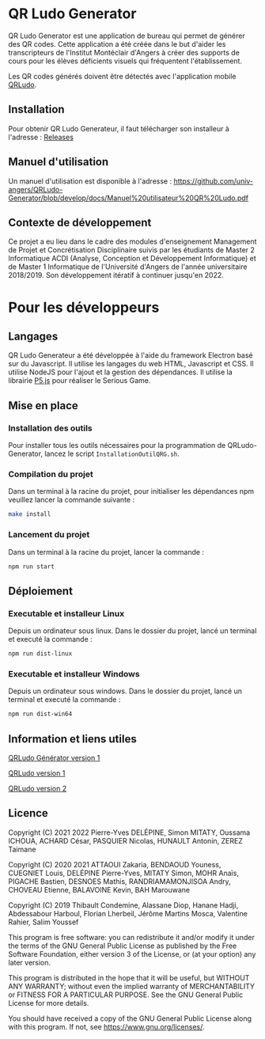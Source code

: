 # QR Ludo Generator

QR Ludo Generator est une application de bureau qui permet de générer des QR codes. Cette application a été créée dans le but d'aider les transcripteurs de l'Institut Montéclair d'Angers à créer des supports de cours pour les élèves déficients visuels qui fréquentent l'établissement.

Les QR codes générés doivent être détectés avec l'application mobile [QRLudo](https://github.com/vrahier/QRLudo).

## Installation

Pour obtenir QR Ludo Generateur, il faut télécharger son installeur à l'adresse : [Releases](https://github.com/univ-angers/QRLudo-Generator/releases/tag/1.2)

## Manuel d'utilisation

Un manuel d'utilisation est disponible à l'adresse : <https://github.com/univ-angers/QRLudo-Generator/blob/develop/docs/Manuel%20utilisateur%20QR%20Ludo.pdf>

## Contexte de développement

Ce projet a eu lieu dans le cadre des modules d'enseignement Management de Projet et Concrétisation Disciplinaire suivis par les étudiants de Master 2 Informatique ACDI (Analyse, Conception et Développement Informatique) et de Master 1 Informatique de l'Université d'Angers de l'année universitaire 2018/2019. Son développement itératif à continuer jusqu'en 2022.

# Pour les développeurs

## Langages

QR Ludo Generateur a été développée à l'aide du framework Electron basé sur du Javascript. Il utilise les langages du web HTML, Javascript et CSS. Il utilise NodeJS pour l'ajout et la gestion des dépendances. Il utilise la librairie [P5.js](https://p5js.org/) pour réaliser le Serious Game.

## Mise en place

### Installation des outils

Pour installer tous les outils nécessaires pour la programmation de QRLudo-Generator, lancez le script `InstallationOutilQRG.sh`.

### Compilation du projet

Dans un terminal à la racine du projet, pour initialiser les dépendances npm veuillez lancer la commande suivante :

```bash
make install
```

### Lancement du projet

Dans un terminal à la racine du projet, lancer la commande :

```bash
npm run start
```

## Déploiement

### Executable et installeur Linux

Depuis un ordinateur sous linux. Dans le dossier du projet, lancé un terminal et executé la commande :

```bash
npm run dist-linux
```

### Executable et installeur Windows

Depuis un ordinateur sous windows. Dans le dossier du projet, lancé un terminal et executé la commande :

```bash
npm run dist-win64
```

## Information et liens utiles

[QRLudo Générator version 1](https://github.com/minitoma/QRLudo-Generator)

[QRLudo version 1](https://github.com/CorTal/QRLudo)

[QRLudo version 2](https://github.com/juleguy/QRLudo)

## Licence

Copyright (C) 2021 2022 Pierre-Yves DELÉPINE, Simon MITATY, Oussama ICHOUA, ACHARD César, PASQUIER Nicolas, HUNAULT Antonin, ZEREZ Taimane

Copyright (C) 2020 2021 ATTAOUI Zakaria, BENDAOUD Youness, CUEGNIET Louis, DELÉPINE Pierre-Yves, MITATY Simon, MOHR Anaïs, PIGACHE Bastien, DESNOES Mathis, RANDRIAMAMONJISOA Andry, CHOVEAU Etienne, BALAVOINE Kevin, BAH Marouwane

Copyright (C) 2019 Thibault Condemine, Alassane Diop, Hanane Hadji, Abdessabour Harboul, Florian Lherbeil, Jérôme Martins Mosca, Valentine Rahier, Salim Youssef

This program is free software: you can redistribute it and/or modify
it under the terms of the GNU General Public License as published by
the Free Software Foundation, either version 3 of the License, or
(at your option) any later version.

This program is distributed in the hope that it will be useful,
but WITHOUT ANY WARRANTY; without even the implied warranty of
MERCHANTABILITY or FITNESS FOR A PARTICULAR PURPOSE.  See the
GNU General Public License for more details.

You should have received a copy of the GNU General Public License
along with this program.  If not, see <https://www.gnu.org/licenses/>.
